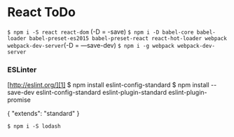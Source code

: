 # React ToDo
`$ npm i -S react react-dom` (-D = -save)
`$ npm i -D babel-core babel-loader babel-preset-es2015 babel-preset-react react-hot-loader webpack webpack-dev-server`(-D = —save-dev)
`$ npm i -g webpack webpack-dev-server`

### ESLinter
[http://eslint.org/][1]
$ npm install eslint-config-standard
$ npm install --save-dev eslint-config-standard eslint-plugin-standard eslint-plugin-promise

{
  "extends": "standard"
}

`$ npm i -S lodash
`

[1]:	http://eslint.org/